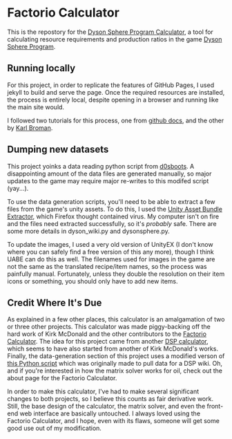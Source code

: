 # Factorio Calculator

This is the repostory for the [Dyson Sphere Program Calculator](https://cabmoomoo.github.io/dsp-calc/), a tool for calculating resource requirements and production ratios in the game [Dyson Sphere Program](https://store.steampowered.com/app/1366540/Dyson_Sphere_Program/).


## Running locally

For this project, in order to replicate the features of GitHub Pages, I used jekyll to build and serve the page. Once the required resources are installed, the process is entirely local, despite opening in a browser and running like the main site would. 

I followed two tutorials for this process, one from [github docs](https://docs.github.com/en/pages/setting-up-a-github-pages-site-with-jekyll/testing-your-github-pages-site-locally-with-jekyll), and the other by [Karl Broman](https://kbroman.org/simple_site/pages/local_test.html).

## Dumping new datasets

This project yoinks a data reading python script from [d0sboots](https://github.com/d0sboots/dyson-sphere-program). A disappointing amount of the data files are generated manually, so major updates to the game may require major re-writes to this modifed script (yay...). 

To use the data generation scripts, you'll need to be able to extract a few files from the game's unity assets. To do this, I used the [Unity Asset Bundle Extractor](https://github.com/SeriousCache/UABE), which Firefox thought contained virus. My computer isn't on fire and the files need extracted successfully, so it's *probably* safe. There are some more details in dyson_wiki.py and dysonsphere.py.

To update the images, I used a very old version of UnityEX (I don't know where you can safely find a free version of this any more), though I think UABE can do this as well. The filenames used for images in the game are not the same as the translated recipe/item names, so the process was painfully manual. Fortunately, unless they double the resolution on their item icons or something, you should only have to add new items.

## Credit Where It's Due

As explained in a few other places, this calculator is an amalgamation of two or three other projects. This calculator was made piggy-backing off the hard work of Kirk McDonald and the other contributors to the [Factorio Calculator](https://kirkmcdonald.github.io/calc.html). The idea for this project came from another [DSP calculator](https://yesterdaysun.github.io/dsp-calculator/), which seems to have also started from another of Kirk McDonald's works. Finally, the data-generation section of this project uses a modified verson of [this Python script](https://github.com/d0sboots/dyson-sphere-program) which was originally made to pull data for a DSP wiki. Oh, and if you're interested in how the matrix solver works for oil, check out the about page for the Factorio Calculator.

In order to make this calculator, I've had to make several significant changes to both projects, so I believe this counts as fair derivative work. Still, the base design of the calculator, the matrix solver, and even the front-end web interface are basically untouched. I always loved using the Factorio Calculator, and I hope, even with its flaws, someone will get some good use out of my modification.
